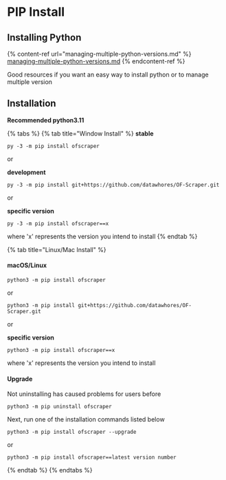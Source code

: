 # PIP Install

## Installing Python

{% content-ref url="managing-multiple-python-versions.md" %}
[managing-multiple-python-versions.md](managing-multiple-python-versions.md)
{% endcontent-ref %}

Good resources if you want an easy way to install python or to manage multiple version

## Installation

**Recommended python3.11**

{% tabs %}
{% tab title="Window Install" %}
**stable**

```
py -3 -m pip install ofscraper
```

or

**development**

```
py -3 -m pip install git+https://github.com/datawhores/OF-Scraper.git 
```

or

**specific version**

```
py -3 -m pip install ofscraper==x
```

where 'x' represents the version you intend to install
{% endtab %}

{% tab title="Linux/Mac Install" %}


#### macOS/Linux

```
python3 -m pip install ofscraper
```

or

```
python3 -m pip install git+https://github.com/datawhores/OF-Scraper.git 
```

or

**specific version**

```
python3 -m pip install ofscraper==x
```

where 'x' represents the version you intend to install

#### Upgrade

Not uninstalling has caused problems for users before

```
python3 -m pip uninstall ofscraper
```

Next, run one of the installation commands listed below

```
python3 -m pip install ofscraper --upgrade
```

or

```
python3 -m pip install ofscraper==latest version number
```
{% endtab %}
{% endtabs %}





####
